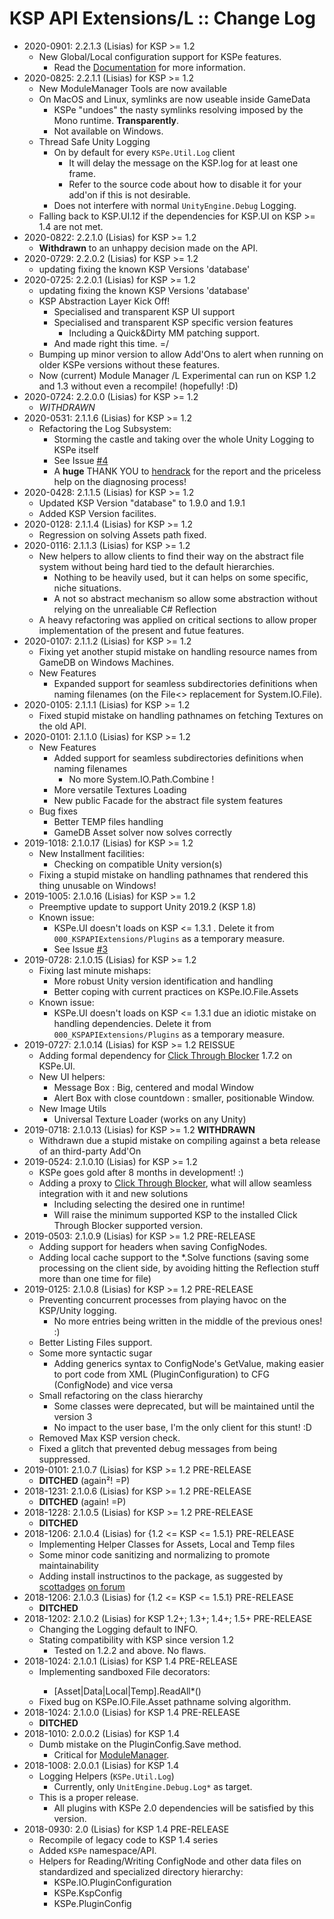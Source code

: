 # KSP API Extensions/L :: Change Log

* 2020-0901: 2.2.1.3 (Lisias) for KSP >= 1.2
	+ New Global/Local configuration support for KSPe features.
		- Read the [Documentation](https://github.com/net-lisias-ksp/KSPAPIExtensions/blob/mestre/Docs/KSPe.md) for more information. 
* 2020-0825: 2.2.1.1 (Lisias) for KSP >= 1.2
	+ New ModuleManager Tools are now available
	+ On MacOS and Linux, symlinks are now useable inside GameData
		- KSPe "undoes" the nasty symlinks resolving imposed by the Mono runtime. **Transparently**.
		- Not available on Windows.
	+ Thread Safe Unity Logging
		- On by default for every `KSPe.Util.Log` client
			- It will delay the message on the KSP.log for at least one frame.
			- Refer to the source code about how to disable it for your add'on if this is not desirable.
		- Does not interfere with normal `UnityEngine.Debug` Logging.
	+ Falling back to KSP.UI.12 if the dependencies for KSP.UI on KSP >= 1.4 are not met.
* 2020-0822: 2.2.1.0 (Lisias) for KSP >= 1.2
	+ **Withdrawn** to an unhappy decision made on the API.
* 2020-0729: 2.2.0.2 (Lisias) for KSP >= 1.2
	+ updating fixing the known KSP Versions 'database'
* 2020-0725: 2.2.0.1 (Lisias) for KSP >= 1.2
	+ updating fixing the known KSP Versions 'database'
	+ KSP Abstraction Layer Kick Off!
		- Specialised and transparent KSP UI support 
		- Specialised and transparent KSP specific version features
			- Including a Quick&Dirty MM patching support.
		- And made right this time. =/
	+ Bumping up minor version to allow Add'Ons to alert when running on older KSPe versions without these features. 
	+ Now (current) Module Manager /L Experimental can run on KSP 1.2 and 1.3 without even a recompile! (hopefully! :D)
* 2020-0724: 2.2.0.0 (Lisias) for KSP >= 1.2
	* *WITHDRAWN*
* 2020-0531: 2.1.1.6 (Lisias) for KSP >= 1.2
	+ Refactoring the Log Subsystem:
		- Storming the castle and taking over the whole Unity Logging to KSPe itself
		- See Issue [#4](https://github.com/net-lisias-ksp/KSPAPIExtensions/issues/4)
		- A **huge** THANK YOU to [hendrack](https://forum.kerbalspaceprogram.com/index.php?/profile/142754-hendrack/) for the report and the priceless help on the diagnosing process!
* 2020-0428: 2.1.1.5 (Lisias) for KSP >= 1.2
	+ Updated KSP Version "database" to 1.9.0 and 1.9.1
	+ Added KSP Version facilites. 
* 2020-0128: 2.1.1.4 (Lisias) for KSP >= 1.2
	+ Regression on solving Assets path fixed.
* 2020-0116: 2.1.1.3 (Lisias) for KSP >= 1.2
	+ New helpers to allow clients to find their way on the abstract file system without being hard tied to the default hierarchies.
		- Nothing to be heavily used, but it can helps on some specific, niche situations.
		- A not so abstract mechanism so allow some abstraction without relying on the unrealiable C# Reflection
	+ A heavy refactoring was applied on critical sections to allow proper implementation of the present and futue features.
* 2020-0107: 2.1.1.2 (Lisias) for KSP >= 1.2
	+ Fixing yet another stupid mistake on handling resource names from GameDB on Windows Machines.
	+ New Features
		- Expanded support for seamless subdirectories definitions when naming filenames (on the File<> replacement for System.IO.File).
* 2020-0105: 2.1.1.1 (Lisias) for KSP >= 1.2
	+ Fixed stupid mistake on handling pathnames on fetching Textures on the old API.
* 2020-0101: 2.1.1.0 (Lisias) for KSP >= 1.2
	+ New Features 
		- Added support for seamless subdirectories definitions when naming filenames
			- No more System.IO.Path.Combine !
		- More versatile Textures Loading
		- New public Facade for the abstract file system features
	+ Bug fixes
		- Better TEMP files handling
		- GameDB Asset solver now solves correctly
* 2019-1018: 2.1.0.17 (Lisias) for KSP >= 1.2
	+ New Installment facilities:
		- Checking on compatible Unity version(s) 
	+ Fixing a stupid mistake on handling pathnames that rendered this thing unusable on Windows!
* 2019-1005: 2.1.0.16 (Lisias) for KSP >= 1.2
	+ Preemptive update to support Unity 2019.2 (KSP 1.8) 
	+ Known issue:
		- KSPe.UI doesn't loads on KSP <= 1.3.1 . Delete it from `000_KSPAPIExtensions/Plugins` as a temporary measure.  
		- See Issue [#3](https://github.com/net-lisias-ksp/KSPAPIExtensions/issues/3)
* 2019-0728: 2.1.0.15 (Lisias) for KSP >= 1.2
	+ Fixing last minute mishaps:
		- More robust Unity version identification and handling
		- Better coping with current practices on KSPe.IO.File.Assets
	+ Known issue:
		- KSPe.UI doesn't loads on KSP <= 1.3.1 due an idiotic mistake on handling dependencies. Delete it from `000_KSPAPIExtensions/Plugins` as a temporary measure.  
* 2019-0727: 2.1.0.14 (Lisias) for KSP >= 1.2 REISSUE
	+ Adding formal dependency for [Click Through Blocker](https://forum.kerbalspaceprogram.com/index.php?/topic/170747-151-click-through-blocker/) 1.7.2 on KSPe.UI.
	+ New UI helpers:
		- Message Box : Big, centered and modal Window
		- Alert Box with close countdown : smaller, positionable Window.
	+ New Image Utils
		- Universal Texture Loader (works on any Unity) 
* 2019-0718: 2.1.0.13 (Lisias) for KSP >= 1.2 **WITHDRAWN**
	+ Withdrawn due a stupid mistake on compiling against a beta release of an third-party Add'On
* 2019-0524: 2.1.0.10 (Lisias) for KSP >= 1.2
	+ KSPe goes gold after 8 months in development! :)
	+ Adding a proxy to [Click Through Blocker](https://forum.kerbalspaceprogram.com/index.php?/topic/170747-151-click-through-blocker/), what will allow seamless integration with it and new solutions
		- Including selecting the desired one in runtime!
		- Will raise the minimum supported KSP to the installed Click Through Blocker supported version.
* 2019-0503: 2.1.0.9 (Lisias) for KSP >= 1.2 PRE-RELEASE
	+ Adding support for headers when saving ConfigNodes.
	+ Adding local cache support to the *.Solve functions (saving some processing on the client side, by avoiding hitting the Reflection stuff more than one time for file)
* 2019-0125: 2.1.0.8 (Lisias) for KSP >= 1.2 PRE-RELEASE
	+ Preventing concurrent processes from playing havoc on the KSP/Unity logging.
		- No more entries being written in the middle of the previous ones! :) 	
	+ Better Listing Files support.
	+ Some more syntactic sugar
		- Adding generics syntax to ConfigNode's GetValue, making easier to port code from XML (PluginConfiguration) to CFG (ConfigNode) and vice versa
	+ Small refactoring on the class hierarchy
		- Some classes were deprecated, but will be maintained until the version 3
		- No impact to the user base, I'm the only client for this stunt! :D
	+ Removed Max KSP version check.
	+ Fixed a glitch that prevented debug messages from being suppressed.
* 2019-0101: 2.1.0.7 (Lisias) for KSP >= 1.2 PRE-RELEASE
	+ **DITCHED** (again²! =P)
* 2018-1231: 2.1.0.6 (Lisias) for KSP >= 1.2 PRE-RELEASE
	+ **DITCHED** (again! =P)
* 2018-1228: 2.1.0.5 (Lisias) for KSP >= 1.2 PRE-RELEASE
	+ **DITCHED**
* 2018-1206: 2.1.0.4 (Lisias) for {1.2 <= KSP <= 1.5.1} PRE-RELEASE
	+ Implementing Helper Classes for Assets, Local and Temp files
	+ Some minor code sanitizing and normalizing to promote maintainability
	+ Adding install instructinos to the package, as suggested by [scottadges](https://forum.kerbalspaceprogram.com/index.php?/profile/174580-scottadges/) [on forum](https://forum.kerbalspaceprogram.com/index.php?/topic/50911-13-kerbal-joint-reinforcement-v333-72417/&do=findComment&comment=3499125)
* 2018-1206: 2.1.0.3 (Lisias) for {1.2 <= KSP <= 1.5.1} PRE-RELEASE
	+ **DITCHED**
* 2018-1202: 2.1.0.2 (Lisias) for KSP 1.2+; 1.3+; 1.4+; 1.5+ PRE-RELEASE
	+ Changing the Logging default to INFO. 
	+ Stating compatibility with KSP since version 1.2
		- Tested on 1.2.2 and above. No flaws. 
* 2018-1024: 2.1.0.1 (Lisias) for KSP 1.4 PRE-RELEASE
	+ Implementing sandboxed File<type> decorators:
		- [Asset|Data|Local|Temp].ReadAll*()
	+ Fixed bug on KSPe.IO.File<type>.Asset pathname solving algorithm.
* 2018-1024: 2.1.0.0 (Lisias) for KSP 1.4 PRE-RELEASE
	+ **DITCHED**
* 2018-1010: 2.0.0.2 (Lisias) for KSP 1.4
	+ Dumb mistake on the PluginConfig.Save method.
		- Critical for [ModuleManager](https://github.com/net-lisias-kspu/ModuleManager). 
* 2018-1008: 2.0.0.1 (Lisias) for KSP 1.4
	+ Logging Helpers (`KSPe.Util.Log`)
		- Currently, only `UnitEngine.Debug.Log*` as target. 
	+ This is a proper release.
		- All plugins with KSPe 2.0 dependencies will be satisfied by this version.
* 2018-0930: 2.0 (Lisias) for KSP 1.4 PRE-RELEASE
	+ Recompile of legacy code to KSP 1.4 series
	+ Added `KSPe` namespace/API.
	+ Helpers for Reading/Writing ConfigNode and other data files on standardized and specialized directory hierarchy:
		- KSPe.IO.PluginConfiguration
		- KSPe.KspConfig
		- KSPe.PluginConfig 
